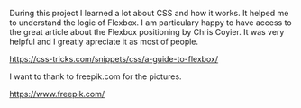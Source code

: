 During this project I learned a lot about CSS and how it works. It helped me to understand the logic of Flexbox. I am particulary happy to have access to the great article about the Flexbox positioning by Chris Coyier. It was very helpful and I greatly apreciate it as most of people. 

https://css-tricks.com/snippets/css/a-guide-to-flexbox/

I want to thank to freepik.com for the pictures. 

https://www.freepik.com/